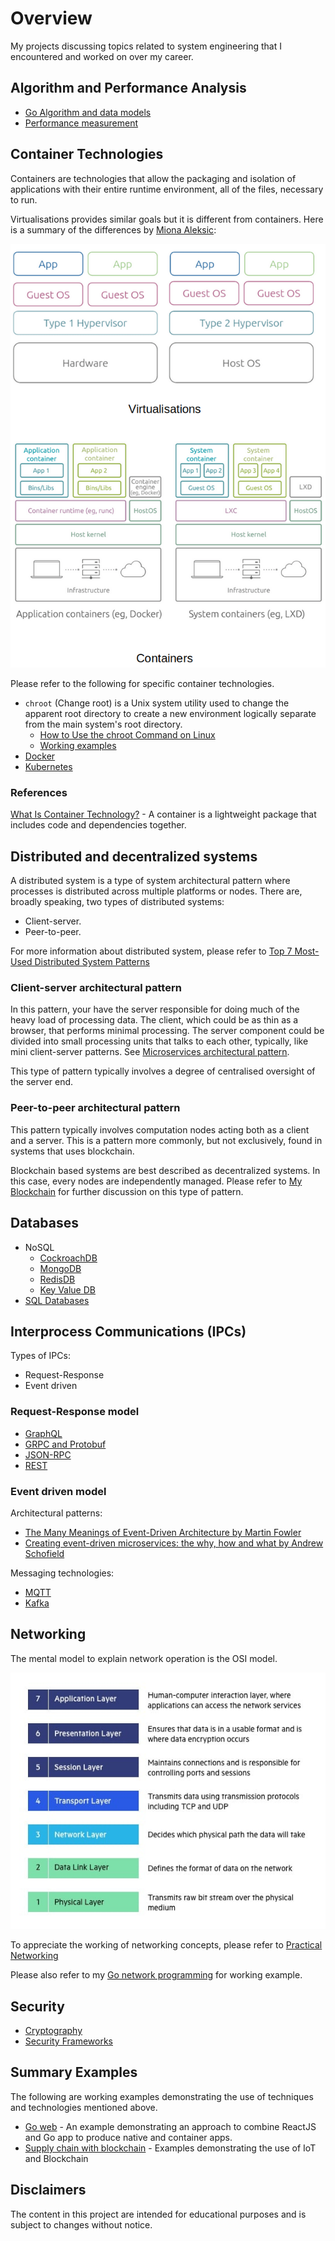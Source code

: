 # Overview

My projects discussing topics related to system engineering that I encountered and worked on over my career.

## Algorithm and Performance Analysis

* [Go Algorithm and data models](https://github.com/paulwizviz/go-algo)
* [Performance measurement](https://github.com/paulwizviz/compute-performance.git)

## Container Technologies

Containers are technologies that allow the packaging and isolation of applications with their entire runtime environment, all of the files, necessary to run.

Virtualisations provides similar goals but it is different from containers. Here is a summary of the differences by [Miona Aleksic](https://ubuntu.com/blog/containerization-vs-virtualization):

![vm vs containers](./assets/img//vm-vs-containers.png)

Please refer to the following for specific container technologies.

* `chroot` (Change root) is a Unix system utility used to change the apparent root directory to create a new environment logically separate from the main system's root directory.
    * [How to Use the chroot Command on Linux](https://www.howtogeek.com/441534/how-to-use-the-chroot-command-on-linux/)
    * [Working examples](./examples/chroot/jailer.sh)
* [Docker](https://github.com/paulwizviz/learn-docker.git)
* [Kubernetes](https://github.com/paulwizviz/learn-k8s.git)

### References

[What Is Container Technology?](https://www.solarwinds.com/resources/it-glossary/container) - A container is a lightweight package that includes code and dependencies together.

## Distributed and decentralized systems

A distributed system is a type of system architectural pattern where processes is distributed across multiple platforms or nodes. There are, broadly speaking, two types of distributed systems:

* Client-server.
* Peer-to-peer.

For more information about distributed system, please refer to [Top 7 Most-Used Distributed System Patterns](https://www.youtube.com/watch?v=nH4qjmP2KEE)

### Client-server architectural pattern

In this pattern, your have the server responsible for doing much of the heavy load of processing data. The client, which could be as thin as a browser, that performs minimal processing. The server component could be divided into small processing units that talks to each other, typically, like mini client-server patterns. See [Microservices architectural pattern](https://github.com/paulwizviz/learn-microservices).

This type of pattern typically involves a degree of centralised oversight of the server end.

### Peer-to-peer architectural pattern

This pattern typically involves computation nodes acting both as a client and a server. This is a pattern more commonly, but not exclusively, found in systems that uses blockchain.

Blockchain based systems are best described as decentralized systems. In this case, every nodes are independently managed.  Please refer to [My Blockchain](https://github.com/paulwizviz/my-blockchain) for further discussion on this type of pattern.

## Databases

* NoSQL
    * [CockroachDB](https://github.com/paulwizviz/learn-cockroachdb)
    * [MongoDB](https://github.com/paulwizviz/learn-mongodb)
    * [RedisDB](https://github.com/paulwizviz/learn-redis)
    * [Key Value DB](https://github.com/paulwizviz/learn-keyvaluedb)
* [SQL Databases](https://github.com/paulwizviz/learn-sql)


## Interprocess Communications (IPCs)

Types of IPCs:

* Request-Response
* Event driven

### Request-Response model

* [GraphQL](https://github.com/paulwizviz/learn-graphql)
* [GRPC and Protobuf](https://github.com/paulwizviz/protobuf-lib-template)
* [JSON-RPC](https://github.com/paulwizviz/learn-jsonrpc.git)
* [REST](https://github.com/paulwizviz/learn-rest)

### Event driven model

Architectural patterns:

* [The Many Meanings of Event-Driven Architecture by Martin Fowler](https://www.youtube.com/watch?v=STKCRSUsyP0)
* [Creating event-driven microservices: the why, how and what by Andrew Schofield](https://www.youtube.com/watch?v=ksRCq0BJef8)

Messaging technologies:

* [MQTT](https://github.com/paulwizviz/learn-mqtt)
* [Kafka](https://github.com/paulwizviz/learn-kafka)

## Networking

The mental model to explain network operation is the OSI model.

![OSI Model](./assets/img/OSI-7-layers.jpg)

To appreciate the working of networking concepts, please refer to [Practical Networking](https://www.youtube.com/watch?v=bj-Yfakjllc&list=PLIFyRwBY_4bRLmKfP1KnZA6rZbRHtxmXi)

Please also refer to my [Go network programming](https://github.com/paulwizviz/go-networking.git) for working example.

## Security

* [Cryptography](https://github.com/paulwizviz/learn-crypto)
* [Security Frameworks](https://github.com/paulwizviz/learn-security)

## Summary Examples

The following are working examples demonstrating the use of techniques and technologies mentioned above. 

* [Go web](https://github.com/paulwizviz/go-web) - An example demonstrating an approach to combine ReactJS and Go app to produce native and container apps.
* [Supply chain with blockchain](https://github.com/paulwizviz/mengawas) - Examples demonstrating the use of IoT and Blockchain

## Disclaimers

The content in this project are intended for educational purposes and is subject to changes without notice.